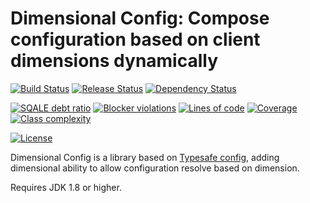 Dimensional Config: Compose configuration based on client dimensions dynamically
======

[![Build Status](https://travis-ci.org/scw1109/dimensional-config.svg?branch=master)](https://travis-ci.org/scw1109/dimensional-config)
[![Release Status](https://jitpack.io/v/scw1109/dimensional-config.svg)](https://jitpack.io/#scw1109/dimensional-config)
[![Dependency Status](https://www.versioneye.com/user/projects/584d185fbcc3a2004edfbe4b/badge.svg?style=flat-square)](https://www.versioneye.com/user/projects/584d185fbcc3a2004edfbe4b)

[![SQALE debt ratio](https://img.shields.io/sonar/http/sonarqube.com/com.github.scw1109:dimensional-config/sqale_debt_ratio.svg?label=SQALE%20debt%20ratio)](https://sonarqube.com/dashboard/?id=com.github.scw1109%3Adimensional-config)
[![Blocker violations](https://img.shields.io/sonar/http/sonarqube.com/com.github.scw1109:dimensional-config/blocker_violations.svg?label=Blocker%20violations)](https://sonarqube.com/component_issues/index?id=com.github.scw1109%3Adimensional-config#facetMode=count|severities=BLOCKER)
[![Lines of code](https://img.shields.io/sonar/http/sonarqube.com/com.github.scw1109:dimensional-config/ncloc.svg?label=Lines%20of%20code)](https://sonarqube.com/component_measures/metric/ncloc/list?id=com.github.scw1109%3Adimensional-config)
[![Coverage](https://img.shields.io/sonar/http/sonarqube.com/com.github.scw1109:dimensional-config/coverage.svg?label=Coverage)](https://sonarqube.com/component_measures/metric/coverage/list?id=com.github.scw1109%3Adimensional-config)
[![Class complexity](https://img.shields.io/sonar/http/sonarqube.com/com.github.scw1109:dimensional-config/class_complexity.svg?label=Class%20complexity)](https://sonarqube.com/component_measures/metric/class_complexity/list?id=com.github.scw1109%3Adimensional-config)

[![License](https://img.shields.io/badge/license-Apache%202.0-blue.svg)](http://www.apache.org/license/LICENSE-2.0.txt)

Dimensional Config is a library based on [Typesafe config](https://typesafehub.github.io/config), adding dimensional ability to allow configuration resolve based on dimension.
 
Requires JDK 1.8 or higher.

